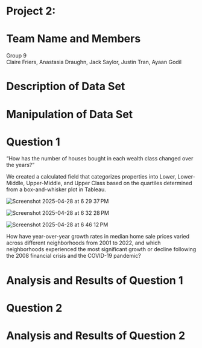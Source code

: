 # Project 2: 

# Team Name and Members 
Group 9 <br>
Claire Friers,
Anastasia Draughn, 
Jack Saylor, 
Justin Tran, 
Ayaan Godil

# Description of Data Set

# Manipulation of Data Set 

# Question 1 
“How has the number of houses bought in each wealth class changed over the years?”

We created a calculated field that categorizes properties into Lower, Lower-Middle, Upper-Middle, and Upper Class based on the quartiles determined from a box-and-whisker plot in Tableau.

![Screenshot 2025-04-28 at 6 29 37 PM](https://github.com/user-attachments/assets/74c2608a-bcaf-4943-bcfe-07c6928fe709)

![Screenshot 2025-04-28 at 6 32 28 PM](https://github.com/user-attachments/assets/a066956b-6b5f-42c9-a9ed-7a62c0f2b3dc)

![Screenshot 2025-04-28 at 6 46 12 PM](https://github.com/user-attachments/assets/f551ca3c-f322-4321-929c-6917a6a61bcc)

How have year-over-year growth rates in median home sale prices varied across different neighborhoods from 2001 to 2022, and which neighborhoods experienced the most significant growth or decline following the 2008 financial crisis and the COVID-19 pandemic? 
# Analysis and Results of Question 1

# Question 2 

# Analysis and Results of Question 2



